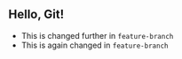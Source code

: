 ## Hello, Git!

- This is changed further in `feature-branch`
- This is again changed in `feature-branch`
